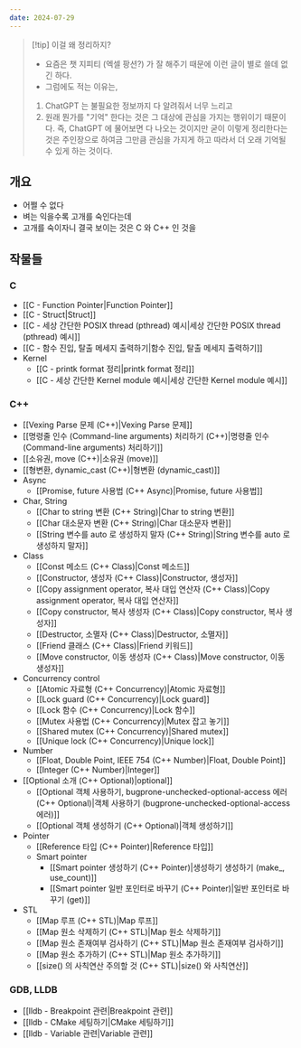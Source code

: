 ```yaml
---
date: 2024-07-29
---
```

> [!tip] 이걸 왜 정리하지?
> - 요즘은 챗 지피티 (엑셀 팡션?) 가 잘 해주기 때문에 이런 글이 별로 쓸데 없긴 하다.
> - 그럼에도 적는 이유는,
> 1. ChatGPT 는 불필요한 정보까지 다 알려줘서 너무 느리고
> 2. 원래 뭔가를 "기억" 한다는 것은 그 대상에 관심을 가지는 행위이기 때문이다. 즉, ChatGPT 에 물어보면 다 나오는 것이지만 굳이 이렇게 정리한다는 것은 주인장으로 하여금 그만큼 관심을 가지게 하고 따라서 더 오래 기억될 수 있게 하는 것이다.

## 개요

- 어쩔 수 없다
- 벼는 익을수록 고개를 숙인다는데
- 고개를 숙이자니 결국 보이는 것은 C 와 C++ 인 것을

## 작물들

### C

- [[C - Function Pointer|Function Pointer]]
- [[C - Struct|Struct]]
- [[C - 세상 간단한 POSIX thread (pthread) 예시|세상 간단한 POSIX thread (pthread) 예시]]
- [[C - 함수 진입, 탈출 메세지 출력하기|함수 진입, 탈출 메세지 출력하기]]
- Kernel
	- [[C - printk format 정리|printk format 정리]]
	- [[C - 세상 간단한 Kernel module 예시|세상 간단한 Kernel module 예시]]

### C++

- [[Vexing Parse 문제 (C++)|Vexing Parse 문제]]
- [[명령줄 인수 (Command-line arguments) 처리하기 (C++)|명령줄 인수 (Command-line arguments) 처리하기]]
- [[소유권, move (C++)|소유권 (move)]]
- [[형변환, dynamic_cast (C++)|형변환 (dynamic_cast)]]
- Async
	- [[Promise, future 사용법 (C++ Async)|Promise, future 사용법]]
- Char, String
	- [[Char to string 변환 (C++ String)|Char to string 변환]]
	- [[Char 대소문자 변환 (C++ String)|Char 대소문자 변환]]
	- [[String 변수를 auto 로 생성하지 말자 (C++ String)|String 변수를 auto 로 생성하지 말자]]
- Class
	- [[Const 메소드 (C++ Class)|Const 메소드]]
	- [[Constructor, 생성자 (C++ Class)|Constructor, 생성자]]
	- [[Copy assignment operator, 복사 대입 연산자 (C++ Class)|Copy assignment operator, 복사 대입 연산자]]
	- [[Copy constructor, 복사 생성자 (C++ Class)|Copy constructor, 복사 생성자]]
	- [[Destructor, 소멸자 (C++ Class)|Destructor, 소멸자]]
	- [[Friend 클래스 (C++ Class)|Friend 키워드]]
	- [[Move constructor, 이동 생성자 (C++ Class)|Move constructor, 이동 생성자]]
- Concurrency control
	- [[Atomic 자료형 (C++ Concurrency)|Atomic 자료형]]
	- [[Lock guard (C++ Concurrency)|Lock guard]]
	- [[Lock 함수 (C++ Concurrency)|Lock 함수]]
	- [[Mutex 사용법 (C++ Concurrency)|Mutex 잡고 놓기]]
	- [[Shared mutex (C++ Concurrency)|Shared mutex]]
	- [[Unique lock (C++ Concurrency)|Unique lock]]
- Number
	- [[Float, Double Point, IEEE 754 (C++ Number)|Float, Double Point]]
	- [[Integer (C++ Number)|Integer]]
- [[Optional 소개 (C++ Optional)|optional]]
	- [[Optional 객체 사용하기, bugprone-unchecked-optional-access 에러 (C++ Optional)|객체 사용하기 (bugprone-unchecked-optional-access 에러)]]
	- [[Optional 객체 생성하기 (C++ Optional)|객체 생성하기]]
- Pointer
	- [[Reference 타입 (C++ Pointer)|Reference 타입]]
	- Smart pointer
		- [[Smart pointer 생성하기 (C++ Pointer)|생성하기 생성하기 (make_, use_count)]]
		- [[Smart pointer 일반 포인터로 바꾸기 (C++ Pointer)|일반 포인터로 바꾸기 (get)]]
- STL
	- [[Map 루프 (C++ STL)|Map 루프]]
	- [[Map 원소 삭제하기 (C++ STL)|Map 원소 삭제하기]]
	- [[Map 원소 존재여부 검사하기 (C++ STL)|Map 원소 존재여부 검사하기]]
	- [[Map 원소 추가하기 (C++ STL)|Map 원소 추가하기]]
	- [[size() 의 사칙연산 주의할 것 (C++ STL)|size() 와 사칙연산]]

### GDB, LLDB

- [[lldb - Breakpoint 관련|Breakpoint 관련]]
- [[lldb - CMake 세팅하기|CMake 세팅하기]]
- [[lldb - Variable 관련|Variable 관련]]